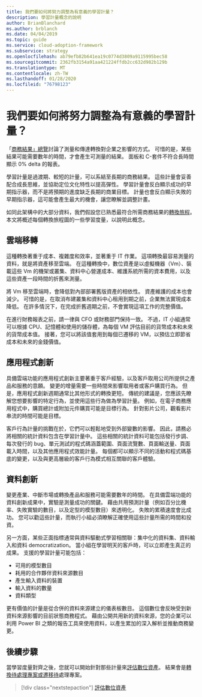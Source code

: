 ```yaml
---
title: 我們要如何將努力調整為有意義的學習計量？
description: 學習計量概念的說明
author: BrianBlanchard
ms.author: brblanch
ms.date: 04/04/2019
ms.topic: guide
ms.service: cloud-adoption-framework
ms.subservice: strategy
ms.openlocfilehash: ab79efb82b641ea19c0774d3809a9115995bec58
ms.sourcegitcommit: 2362fb3154a91aa421224ffdb2cc632d982b129b
ms.translationtype: MT
ms.contentlocale: zh-TW
ms.lasthandoff: 01/28/2020
ms.locfileid: "76798123"
---
```

<!-- markdownlint-disable MD026 -->

# <a name="how-can-we-align-efforts-to-meaningful-learning-metrics"></a>我們要如何將努力調整為有意義的學習計量？

「[商務結果」總覽](./business-outcomes/index.md)討論了測量和傳達轉換對企業之影響的方式。 可惜的是，某些結果可能需要數年的時間，才會產生可測量的結果。 面板和 C-套件不符合長時間顯示 0% delta 的報表。

學習計量是過渡期、較短的計量，可以系結至長期的商務結果。 這些計量會妥善配合成長思維，並協助定位文化特性以提高彈性。 學習計量會反白顯示成功的早期指示器，而不是將預期的進度缺乏長期的商業目標。 計量也會反白顯示失敗的早期指示器，這可能會產生最大的機會，讓您瞭解並調整計畫。

如同此架構中的大部分資料，我們假設您已熟悉最符合所需商務結果的[轉換旅程](../govern/guides/index.md)。 本文將概述每個轉換旅程圖的一些學習度量，以說明此概念。

## <a name="cloud-migration"></a>雲端移轉

這種轉換著重于成本、複雜度和效率，並著重于 IT 作業。 這項轉換最容易測量的資料，就是將資產移至雲端。 在這種轉換中，數位資產是以虛擬機器（Vm）、裝載這些 Vm 的機架或叢集、資料中心營運成本、維護系統所需的資本費用，以及這些資產一段時間的折舊來測量。

將 Vm 移至雲端時，會降低對內部部署舊版資產的相依性。 資產維護的成本也會減少。 可惜的是，在取消布建叢集和資料中心租用到期之前，企業無法實現成本降低。 在許多情況下，在完成折舊週期之前，不會實現這項工作的完整價值。

在進行財務報表之前，請一律與 CFO 或財務部門保持一致。 不過，IT 小組通常可以根據 CPU、記憶體和使用的儲存體，為每個 VM 評估目前的貨幣成本和未來的貨幣成本值。 接著，您可以將該值套用到每個已遷移的 VM，以預估立即節省成本和未來的金錢價值。

## <a name="application-innovation"></a>應用程式創新

具備雲端功能的應用程式創新主要著重于客戶經驗，以及客戶取用公司所提供之產品和服務的意願。 變更的增量需要一些時間來影響取用者或客戶購買行為。 但是，應用程式創新週期通常比其他形式的轉換更短。 傳統的建議是，您應該先瞭解您想要影響的特定行為，並使用這些行為做為學習計量。 例如，在電子商務應用程式中，購買總計或附加元件購買可能是目標行為。 針對影片公司，觀看影片串流的時間可能是目標。

客戶行為計量的挑戰在於，它們可以輕鬆地受到外部變數的影響。 因此，請務必將相關的統計資料包含在學習計量中。 這些相關的統計資料可能包括發行步調、每次發行的 bug、單元測試的程式碼涵蓋範圍、頁面流覽數、頁面輸送量、頁面載入時間，以及其他應用程式效能計量。 每個都可以顯示不同的活動和程式碼基底的變更，以及與更高層級的客戶行為模式相互關聯的客戶體驗。

## <a name="data-innovation"></a>資料創新

變更產業、中斷市場或轉換產品和服務可能需要數年的時間。 在具備雲端功能的資料創新成果中，實驗是測量成功的關鍵。 藉由共用預測計量（例如百分比機率、失敗實驗的數目，以及定型的模型數目）來透明化。 失敗的累積速度會比成功。 您可以勸這些計量，而執行小組必須瞭解正確使用這些計量所需的時間和投資。

另一方面，某些正面指標通常與資料驅動式學習相關聯：集中化的資料集、資料輸入和資料 democratization。 當小組在學習明天的客戶時，可以立即產生真正的成果。 支援的學習計量可能包括：

- 可用的模型數目
- 耗用的合作夥伴資料來源數目
- 產生輸入資料的裝置
- 輸入資料的數量
- 資料類型

更有價值的計量是從合併的資料來源建立的儀表板數目。 這個數位會反映受到新資料來源影響的目前狀態商務程式。 藉由公開共用新的資料來源，您的企業可以利用 Power BI 之類的報告工具來使用資料，以產生累加的深入解析並推動商務變更。

## <a name="next-steps"></a>後續步驟

當學習度量對齊之後，您就可以開始針對那些計量來[評估數位資產](../digital-estate/index.md)。 結果會是[轉換待處理專案或遷移待](../migrate/migration-considerations/prerequisites/technical-complexity.md)處理專案。

> [!div class="nextstepaction"]
> [評估數位資產](../digital-estate/index.md)
